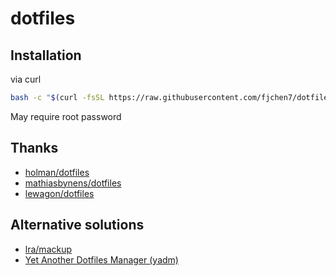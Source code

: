 # dotfiles

## Installation

via curl

```bash
bash -c "$(curl -fsSL https://raw.githubusercontent.com/fjchen7/dotfiles/master/install.sh)"
```

May require root password

## Thanks

- [holman/dotfiles](https://github.com/holman/dotfiles)
- [mathiasbynens/dotfiles](https://github.com/mathiasbynens/dotfiles)
- [lewagon/dotfiles](https://github.com/lewagon/dotfiles)

## Alternative solutions

- [lra/mackup](https://github.com/lra/mackup)
- [Yet Another Dotfiles Manager (yadm)](https://yadm.io)
